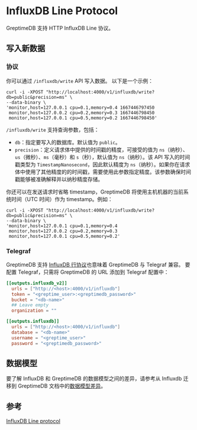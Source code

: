 # InfluxDB Line Protocol

GreptimeDB 支持 HTTP InfluxDB Line 协议。

## 写入新数据

### 协议

你可以通过 `/influxdb/write` API 写入数据。
以下是一个示例：

```shell
curl -i -XPOST "http://localhost:4000/v1/influxdb/write?db=public&precision=ms" \
--data-binary \
'monitor,host=127.0.0.1 cpu=0.1,memory=0.4 1667446797450
 monitor,host=127.0.0.2 cpu=0.2,memory=0.3 1667446798450
 monitor,host=127.0.0.1 cpu=0.5,memory=0.2 1667446798450'
```

`/influxdb/write` 支持查询参数，包括：

* `db`：指定要写入的数据库。默认值为 `public`。
* `precision`：定义请求体中提供的时间戳的精度，可接受的值为 `ns`（纳秒）、`us`（微秒）、`ms`（毫秒）和 `s`（秒），默认值为 `ns`（纳秒）。该 API 写入的时间戳类型为 `TimestampNanosecond`，因此默认精度为 `ns`（纳秒）。如果你在请求体中使用了其他精度的的时间戳，需要使用此参数指定精度。该参数确保时间戳能够被准确解释并以纳秒精度存储。

你还可以在发送请求时省略 timestamp，GreptimeDB 将使用主机机器的当前系统时间（UTC 时间）作为 timestamp。例如：

```shell
curl -i -XPOST "http://localhost:4000/v1/influxdb/write?db=public&precision=ms" \
--data-binary \
'monitor,host=127.0.0.1 cpu=0.1,memory=0.4
 monitor,host=127.0.0.2 cpu=0.2,memory=0.3
 monitor,host=127.0.0.1 cpu=0.5,memory=0.2'
```

### Telegraf

GreptimeDB 支持 [InfluxDB 行协议](../for-iot/influxdb-line-protocol.md)也意味着 GreptimeDB 与 Telegraf 兼容。
要配置 Telegraf，只需将 GreptimeDB 的 URL 添加到 Telegraf 配置中：

<Tabs>

<TabItem value="InfluxDB line protocol v2" label="InfluxDB line protocol v2">

```toml
[[outputs.influxdb_v2]]
  urls = ["http://<host>:4000/v1/influxdb"]
  token = "<greptime_user>:<greptimedb_password>"
  bucket = "<db-name>"
  ## Leave empty
  organization = ""
```

</TabItem>

<TabItem value="InfluxDB line protocol v1" label="InfluxDB line protocol v1">

```toml
[[outputs.influxdb]]
  urls = ["http://<host>:4000/v1/influxdb"]
  database = "<db-name>"
  username = "<greptime_user>"
  password = "<greptimedb_password>"
```

</TabItem>

</Tabs>

## 数据模型

要了解 InfluxDB 和 GreptimeDB 的数据模型之间的差异，请参考从 Influxdb 迁移到 GreptimeDB 文档中的[数据模型差异](/user-guide/migrate-to-greptimedb/migrate-from-influxdb.md#数据模型的区别)。

## 参考

[InfluxDB Line protocol](https://docs.influxdata.com/influxdb/v2.7/reference/syntax/line-protocol/)

